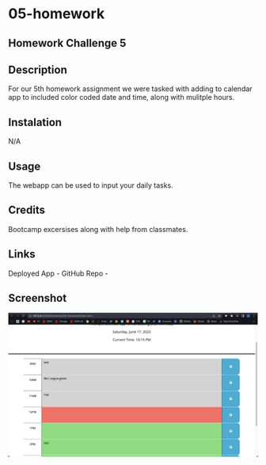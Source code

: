 # 05-homework
## Homework Challenge 5

## Description

For our 5th homework assignment we were tasked with adding to calendar app to included color coded date and time, along with mulitple hours.

## Instalation

N/A

## Usage

The webapp can be used to input your daily tasks.

## Credits

Bootcamp excersises along with help from classmates.

## Links

Deployed App - 
GitHub Repo - 

## Screenshot 

![Screenshot](./assets/images/Screenshot%202023-06-17%20at%2010.15.08%20PM.png)